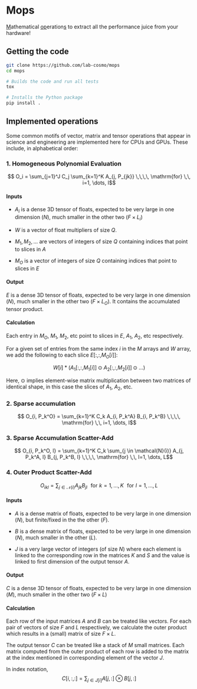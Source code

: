 # Mops

<u>M</u>athematical <u>op</u>eration<u>s</u> to extract all the performance juice from your hardware!

## Getting the code

```bash
git clone https://github.com/lab-cosmo/mops
cd mops

# Builds the code and run all tests
tox

# Installs the Python package
pip install .
```


## Implemented operations

Some common motifs of vector, matrix and tensor operations that appear in
science and engineering are implemented here for CPUs and GPUs. These
include, in alphabetical order:

### 1. Homogeneous Polynomial Evaluation

$$ O_i = \sum_{j=1}^J C_j \sum_{k=1}^K A_{j, P_{jk}} \,\,\,\, \mathrm{for} \,\, i=1, \dots, I$$

#### Inputs

- $A_i$ is a dense 3D tensor of floats, expected to be very large in one
  dimension ($N$), much smaller in the other two ($F \times L_i$)

- $W$ is a vector of float multipliers of size $Q$.

- $M_1, M_2, ...$ are vectors of integers of size $Q$ containing indices that point to slices in $A$

- $M_O$ is a vector of integers of size $Q$ containing indices that point to slices in $E$

#### Output

$E$ is a dense 3D tensor of floats, expected to be very large in one dimension
($N$), much smaller in the other two ($F \times L_O$). It contains the
accumulated tensor product.

#### Calculation

Each entry in $M_O$, $M_1$, $M_2$, etc point to slices in $E$, $A_1$, $A_2$, etc
respectively.

For a given set of entries from the same index $i$ in the $M$ arrays and $W$
array, we add the following to each slice $E[:,:, M_O[i]]$:

$$ W[i] * ( A_1[:, :, M_1[i]] \odot A_2[:, :, M_2[i]] \odot \dots ) $$

Here, $\odot$ implies element-wise matrix multiplication between two matrices of
identical shape, in this case the slices of $A_1$, $A_2$, etc.

### 2. Sparse accumulation

$$ O_{i, P_k^O} = \sum_{k=1}^K C_k A_{i, P_k^A} B_{i, P_k^B} \,\,\,\, \mathrm{for} \,\, i=1, \dots, I$$

### 3. Sparse Accumulation Scatter-Add 

$$ O_{i, P_k^O, l} = \sum_{k=1}^K C_k \sum_{j \in \mathcal{N}(i)} A_{j, P_k^A, l} B_{j, P_k^B, l} \,\,\,\, \mathrm{for} \,\, l=1, \dots, L$$

### 4. Outer Product Scatter-Add

$$ O_{ikl} = \sum_{j \in \mathcal{N}(i)} A_{jk} B_{jl} \,\,\,\, \mathrm{for} \,\, k=1, \dots, K \,\,\,\, \mathrm{for} \,\, l=1, \dots, L$$

#### Inputs

- $A$ is a dense matrix of floats, expected to be very large in one dimension
  ($N$), but finite/fixed in the the other ($F$).

- $B$ is a dense matrix of floats, expected to be very large in one dimension
  ($N$), much smaller in the other ($L$).

- $J$ is a very large vector of integers (of size $N$) where each element is
  linked to the corresponding row in the matrices $K$ and $S$ and the value is
  linked to first dimension of the output tensor $A$.

#### Output

$C$ is a dense 3D tensor of floats, expected to be very large in one dimension
($M$), much smaller in the other two ($F \times L$)

#### Calculation

Each row of the input matrices $A$ and $B$ can be treated like vectors. For each
pair of vectors of size $F$ and $L$ respectively, we calculate the outer product
which results in a (small) matrix of size $F \times L$.

The output tensor $C$ can be treated like a stack of $M$ small matrices. Each
matrix computed from the outer product of each row is added to the matrix at the
index mentioned in corresponding element of the vector $J$.

In index notation,
$$C[i,:, :] = \sum_{j \in J[i]} A[j, :] \otimes B[j, :]  $$


